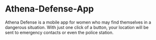 # Athena-Defense-App
Athena Defense is a mobile app for women who may find themselves in a dangerous situation. With just one click of a button, your location will be sent to emergency contacts or even the police station.
